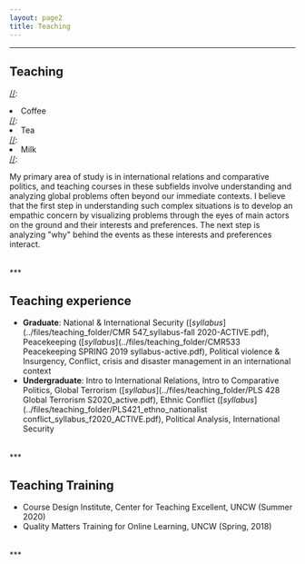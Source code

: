```yaml
---
layout: page2
title: Teaching
---
```

<style>
p.small {
    line-height: 0.3;
}
</style>

***
## Teaching 

[//]:<ol reversed>
[//]:  <li>Coffee</li>
[//]:  <li>Tea</li>
[//]:  <li>Milk</li>
[//]:</ol>

My primary area of study is in international relations and comparative politics, and teaching courses in these subfields involve understanding and analyzing global problems often beyond our immediate contexts. I believe that the first step in understanding such complex situations is to develop an empathic concern by visualizing problems through the eyes of main actors on the ground and their interests and preferences. The next step is analyzing "why" behind the events as these interests and preferences interact. 

<p class="small">
<br>
</p>
***

## Teaching experience
* **Graduate**: National & International Security ([*syllabus*](../files/teaching_folder/CMR 547_syllabus-fall 2020-ACTIVE.pdf), Peacekeeping ([*syllabus*](../files/teaching_folder/CMR533 Peacekeeping SPRING 2019 syllabus-active.pdf), Political violence & Insurgency, Conflict, crisis and disaster management in an international context
* **Undergraduate**: Intro to International Relations, Intro to Comparative Politics, Global Terrorism ([*syllabus*](../files/teaching_folder/PLS 428 Global Terrorism S2020_active.pdf), Ethnic Conflict ([*syllabus*](../files/teaching_folder/PLS421_ethno_nationalist conflict_syllabus_f2020_ACTIVE.pdf), Political Analysis, International Security

<p class="small">
<br>
</p>
***

## Teaching Training
* Course Design Institute, Center for Teaching Excellent, UNCW (Summer 2020)
* Quality Matters Training for Online Learning, UNCW (Spring, 2018)


<p class="small">
<br>
</p>
***

